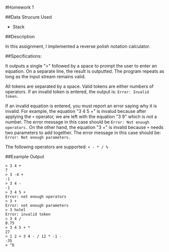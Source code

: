 #Homework 1

##Data Strucure Used
* Stack

##Description

In this assignment, I implemented a reverse polish notation calculator.

##Specifications:

It outputs a single ">" followed by a space to prompt the user to enter an equation. On a separate line, the result is outputted. The program repeats as long as the input stream remains valid.

All tokens are separated by a space. Valid tokens are either numbers of operators. If an invalid token is entered, the output is: `Error: Invalid token.`

If an invalid equation is entered, you must report an error saying why it is invalid. For example, the equation "3 4 5 +" is invalud because after applying the `+` operator, we are left with the equation "3 9" which is not a number. The error message in this case should be `Error: Not enough operators.` On the other hand, the equation "3 +" is invalid because `+` needs two parameters to add together. The error message in this case should be: `Error: Not enough parameters.`

The following operators are supported: `+ - * / %`

##Example Output

```
> 3 4 +
7
> 3 -4 +
-1
> 3 4 -
-1
> 3 4 5 +
Error: not enough operators
> 3 +
Error: not enough parameters
> 3 hotel
Error: invalid token
> 3 4 /
0.75
> 3 4 5 + *
27
> 1 2 + 3 4 - / 12 * -1 -
-35
> ^D
```
